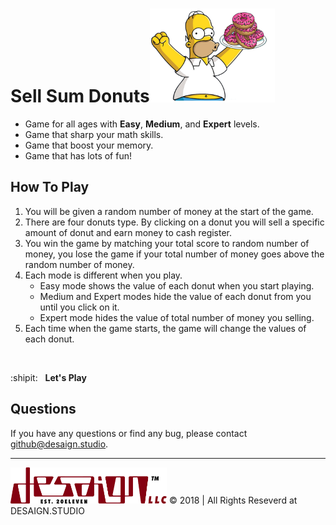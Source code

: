 # Sell Sum Donuts<img src="/assets/images/heroImg.png" alt="sellSumDonuts" width="200px"/>

- Game for all ages with **Easy**, **Medium**, and **Expert** levels.
- Game that sharp your math skills.
- Game that boost your memory.
- Game that has lots of fun!

## How To Play

1. You will be given a random number of money at the start of the game.
2. There are four donuts type. By clicking on a donut you will sell a specific amount of donut and earn money to cash register.
3. You win the game by matching your total score to random number of money, you lose the game if your total number of money goes above the random number of money.
4. Each mode is different when you play.
    - Easy mode shows the value of each donut when you start playing.
    - Medium and Expert modes hide the value of each donut from you until you click on it.
    - Expert mode hides the value of total number of money you selling.
5. Each time when the game starts, the game will change the values of each donut.

<br/>

:shipit: &#160; **<a href="https://kratuvwxyz.github.io/sellSumDonuts/#" target="_blank" style="text-decoration:none;">Let's Play</a>**

## Questions
If you have any questions or find any bug, please contact <a href="mailto:github@desaign.studio?Subject=Sell Sum Donuts at Github">github@desaign.studio</a>.

<hr/>

<img src="/assets/images/DESAIGNLLC.svg" alt="DESAIGN LLC" width="250px"/> &copy; 2018 | All Rights Reseverd at <a href="http://desaign.studio" target="_blank" style="text-decoration:none;">DESAIGN.STUDIO</a>
